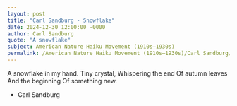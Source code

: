 ```yaml
---
layout: post
title: "Carl Sandburg - Snowflake"
date: 2024-12-30 12:00:00 -0000
author: Carl Sandburg
quote: "A snowflake"
subject: American Nature Haiku Movement (1910s–1930s)
permalink: /American Nature Haiku Movement (1910s–1930s)/Carl Sandburg/Carl Sandburg - Snowflake
---
```


A snowflake
in my hand.
Tiny crystal,
Whispering the end
Of autumn leaves
And the beginning
Of something new.

- Carl Sandburg
